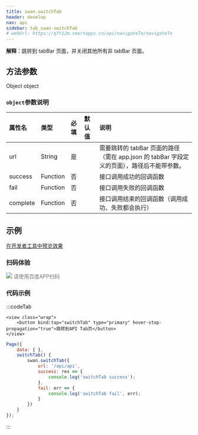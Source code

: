 ```yaml
---
title: swan.switchTab
header: develop
nav: api
sidebar: tab_swan-switchTab
# webUrl: https://qft12m.smartapps.cn/api/navigateTo/navigateTo
---
```


  

**解释**：跳转到 tabBar 页面，并关闭其他所有非 tabBar 页面。

 
## 方法参数 

Object object

###  `object`参数说明  

|属性名 |类型  |必填 | 默认值 |说明|
|:---- |:---- |:---- |:----|:----|
|url |String | 是  | | 需要跳转的 tabBar 页面的路径（需在 app.json 的 tabBar 字段定义的页面），路径后不能带参数。|
|success |Function  |  否  | |  接口调用成功的回调函数|
|fail   | Function |   否  | |  接口调用失败的回调函数|
|complete |   Function |   否 | |   接口调用结束的回调函数（调用成功、失败都会执行）|
## 示例

<a href="swanide://fragment/ec2dc973777c2059652a99fda7f117621574140319528" title="在开发者工具中预览效果" target="_self">在开发者工具中预览效果</a> 

### 扫码体验

<div class='scan-code-container'>
    <img src="https://b.bdstatic.com/miniapp/assets/images/doc_demo/pages_navigateTo.png" class="demo-qrcode-image" />
    <font color=#777 12px>请使用百度APP扫码</font>
</div>

###  代码示例 

 
:::codeTab
```swan
<view class="wrap">    
    <button bind:tap="switchTab" type="primary" hover-stop-propagation="true">跳转到API Tab页</button>
</view>
```
 

```js
Page({
    data: { },
    switchTab() {
        swan.switchTab({
            url: '/api/api',
            success: res => {
                console.log('switchTab success');
            },
            fail: err => {
                console.log('switchTab fail', err);
            }
        })
    }
});
```
:::
